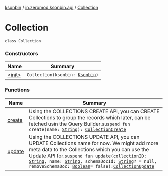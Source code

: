 [ksonbin](../../index.md) / [in.zeromod.ksonbin.api](../index.md) / [Collection](./index.md)

# Collection

`class Collection`

### Constructors

| Name | Summary |
|---|---|
| [&lt;init&gt;](-init-.md) | `Collection(ksonbin: `[`Ksonbin`](../../in.zeromod.ksonbin/-ksonbin/index.md)`)` |

### Functions

| Name | Summary |
|---|---|
| [create](create.md) | Using the COLLECTIONS CREATE API, you can CREATE Collections to group the records which later, can be fetched usin the Query Builder.`suspend fun create(name: `[`String`](https://kotlinlang.org/api/latest/jvm/stdlib/kotlin/-string/index.html)`): `[`CollectionCreate`](../-collection-create/index.md) |
| [update](update.md) | Using the COLLECTIONS UPDATE API, you can UPDATE Collections name for now. We might add more meta data to the Collections which you can use the Update API for.`suspend fun update(collectionID: `[`String`](https://kotlinlang.org/api/latest/jvm/stdlib/kotlin/-string/index.html)`, name: `[`String`](https://kotlinlang.org/api/latest/jvm/stdlib/kotlin/-string/index.html)`, schemaDocId: `[`String`](https://kotlinlang.org/api/latest/jvm/stdlib/kotlin/-string/index.html)`? = null, removeSchemaDoc: `[`Boolean`](https://kotlinlang.org/api/latest/jvm/stdlib/kotlin/-boolean/index.html)` = false): `[`CollectionUpdate`](../-collection-update/index.md) |
